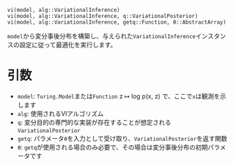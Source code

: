```
vi(model, alg::VariationalInference)
vi(model, alg::VariationalInference, q::VariationalPosterior)
vi(model, alg::VariationalInference, getq::Function, θ::AbstractArray)
```

`model`から変分事後分布を構築し、与えられた`VariationalInference`インスタンスの設定に従って最適化を実行します。

# 引数

  * `model`: `Turing.Model`または`Function` z ↦ log p(x, z) で、ここで`x`は観測を示します
  * `alg`: 使用されるVIアルゴリズム
  * `q`: 変分目的の専門的な実装が存在することが想定される`VariationalPosterior`
  * `getq`: パラメータ`θ`を入力として受け取り、`VariationalPosterior`を返す関数
  * `θ`: `getq`が使用される場合のみ必要で、その場合は変分事後分布の初期パラメータです
